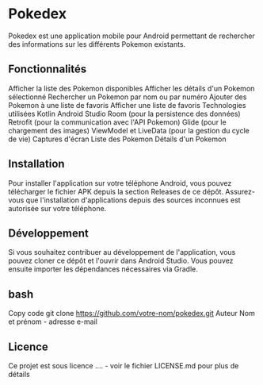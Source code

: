 # Pokedex
Pokedex est une application mobile pour Android permettant de rechercher des informations sur les
différents Pokemon existants.

##  Fonctionnalités
Afficher la liste des Pokemon disponibles
Afficher les détails d'un Pokemon sélectionné
Rechercher un Pokemon par nom ou par numéro
Ajouter des Pokemon à une liste de favoris
Afficher une liste de favoris
Technologies utilisées
Kotlin
Android Studio
Room (pour la persistence des données)
Retrofit (pour la communication avec l'API Pokemon)
Glide (pour le chargement des images)
ViewModel et LiveData (pour la gestion du cycle de vie)
Captures d'écran
Liste des Pokemon
Détails d'un Pokemon

## Installation
Pour installer l'application sur votre téléphone Android, vous pouvez télécharger le fichier APK
depuis la section Releases de ce dépôt. Assurez-vous que l'installation d'applications depuis des
sources inconnues est autorisée sur votre téléphone.

## Développement
Si vous souhaitez contribuer au développement de l'application, vous pouvez cloner ce dépôt et
l'ouvrir dans Android Studio. Vous pouvez ensuite importer les dépendances nécessaires via Gradle.

## bash
Copy code
git clone https://github.com/votre-nom/pokedex.git
Auteur
Nom et prénom - adresse e-mail

## Licence
Ce projet est sous licence .... - voir le fichier LICENSE.md pour plus de détails